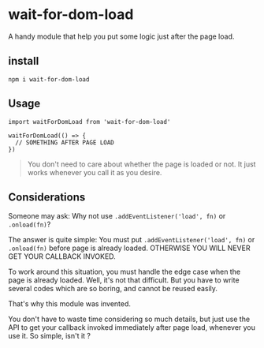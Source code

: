 # wait-for-dom-load

A handy module that help you put some logic just after the page load.

## install

```
npm i wait-for-dom-load
```

## Usage

```
import waitForDomLoad from 'wait-for-dom-load'
 
waitForDomLoad(() => {
  // SOMETHING AFTER PAGE LOAD
})
```

> You don't need to care about whether the page is loaded or not. It just works whenever you call it as you desire.

## Considerations

Someone may ask: Why not use `.addEventListener('load', fn)` or `.onload(fn)`?

The answer is quite simple: You must put `.addEventListener('load', fn)` or `.onload(fn)` before page is already loaded. OTHERWISE YOU WILL NEVER GET YOUR CALLBACK INVOKED.

To work around this situation, you must handle the edge case when the page is already loaded. Well, it's not that difficult. But you have to write several codes which are so boring, and cannot be reused easily.

That's why this module was invented.

You don't have to waste time considering so much details, but just use the API to get your callback invoked immediately after page load, whenever you use it. So simple, isn't it ? 
